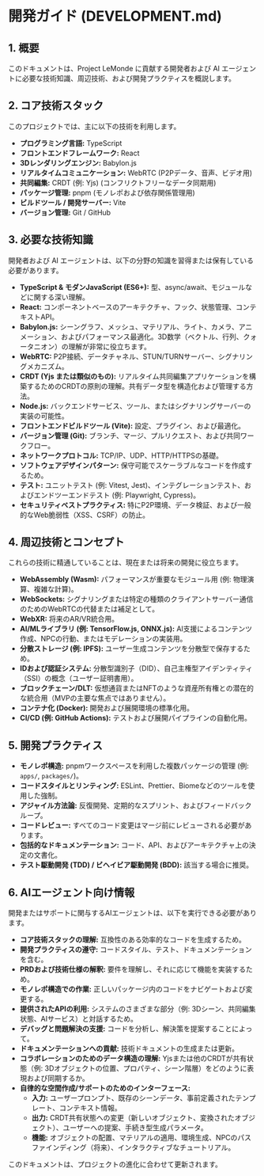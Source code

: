 # 開発ガイド (DEVELOPMENT.md)

## 1. 概要
このドキュメントは、Project LeMonde に貢献する開発者および AI エージェントに必要な技術知識、周辺技術、および開発プラクティスを概説します。

## 2. コア技術スタック
このプロジェクトでは、主に以下の技術を利用します。

- **プログラミング言語:** TypeScript
- **フロントエンドフレームワーク:** React
- **3Dレンダリングエンジン:** Babylon.js
- **リアルタイムコミュニケーション:** WebRTC (P2Pデータ、音声、ビデオ用)
- **共同編集:** CRDT (例: Yjs) (コンフリクトフリーなデータ同期用)
- **パッケージ管理:** pnpm (モノレポおよび依存関係管理用)
- **ビルドツール / 開発サーバー:** Vite
- **バージョン管理:** Git / GitHub

## 3. 必要な技術知識
開発者および AI エージェントは、以下の分野の知識を習得または保有している必要があります。

- **TypeScript & モダンJavaScript (ES6+):** 型、async/await、モジュールなどに関する深い理解。
- **React:** コンポーネントベースのアーキテクチャ、フック、状態管理、コンテキストAPI。
- **Babylon.js:** シーングラフ、メッシュ、マテリアル、ライト、カメラ、アニメーション、およびパフォーマンス最適化。3D数学（ベクトル、行列、クォータニオン）の理解が非常に役立ちます。
- **WebRTC:** P2P接続、データチャネル、STUN/TURNサーバー、シグナリングメカニズム。
- **CRDT (Yjs または類似のもの):** リアルタイム共同編集アプリケーションを構築するためのCRDTの原則の理解。共有データ型を構造化および管理する方法。
- **Node.js:** バックエンドサービス、ツール、またはシグナリングサーバーの実装の可能性。
- **フロントエンドビルドツール (Vite):** 設定、プラグイン、および最適化。
- **バージョン管理 (Git):** ブランチ、マージ、プルリクエスト、および共同ワークフロー。
- **ネットワークプロトコル:** TCP/IP、UDP、HTTP/HTTPSの基礎。
- **ソフトウェアデザインパターン:** 保守可能でスケーラブルなコードを作成するため。
- **テスト:** ユニットテスト (例: Vitest, Jest)、インテグレーションテスト、およびエンドツーエンドテスト (例: Playwright, Cypress)。
- **セキュリティベストプラクティス:** 特にP2P環境、データ検証、および一般的なWeb脆弱性（XSS、CSRF）の防止。

## 4. 周辺技術とコンセプト
これらの技術に精通していることは、現在または将来の開発に役立ちます。

- **WebAssembly (Wasm):** パフォーマンスが重要なモジュール用 (例: 物理演算、複雑な計算)。
- **WebSockets:** シグナリングまたは特定の種類のクライアントサーバー通信のためのWebRTCの代替または補足として。
- **WebXR:** 将来のAR/VR統合用。
- **AI/MLライブラリ (例: TensorFlow.js, ONNX.js):** AI支援によるコンテンツ作成、NPCの行動、またはモデレーションの実装用。
- **分散ストレージ (例: IPFS):** ユーザー生成コンテンツを分散型で保存するため。
- **IDおよび認証システム:** 分散型識別子（DID）、自己主権型アイデンティティ（SSI）の概念（ユーザー証明書用）。
- **ブロックチェーン/DLT:** 仮想通貨またはNFTのような資産所有権との潜在的な統合用（MVPの主要な焦点ではありません）。
- **コンテナ化 (Docker):** 開発および展開環境の標準化用。
- **CI/CD (例: GitHub Actions):** テストおよび展開パイプラインの自動化用。

## 5. 開発プラクティス
- **モノレポ構造:** pnpmワークスペースを利用した複数パッケージの管理 (例: `apps/`, `packages/`)。
- **コードスタイルとリンティング:** ESLint、Prettier、Biomeなどのツールを使用した強制。
- **アジャイル方法論:** 反復開発、定期的なスプリント、およびフィードバックループ。
- **コードレビュー:** すべてのコード変更はマージ前にレビューされる必要があります。
- **包括的なドキュメンテーション:** コード、API、およびアーキテクチャ上の決定の文書化。
- **テスト駆動開発 (TDD) / ビヘイビア駆動開発 (BDD):** 該当する場合に推奨。

## 6. AIエージェント向け情報
開発またはサポートに関与するAIエージェントは、以下を実行できる必要があります。

- **コア技術スタックの理解:** 互換性のある効率的なコードを生成するため。
- **開発プラクティスの遵守:** コードスタイル、テスト、ドキュメンテーションを含む。
- **PRDおよび技術仕様の解釈:** 要件を理解し、それに応じて機能を実装するため。
- **モノレポ構造での作業:** 正しいパッケージ内のコードをナビゲートおよび変更する。
- **提供されたAPIの利用:** システムのさまざまな部分（例: 3Dシーン、共同編集状態、AIサービス）と対話するため。
- **デバッグと問題解決の支援:** コードを分析し、解決策を提案することによって。
- **ドキュメンテーションへの貢献:** 技術ドキュメントの生成または更新。
- **コラボレーションのためのデータ構造の理解:** Yjsまたは他のCRDTが共有状態（例: 3Dオブジェクトの位置、プロパティ、シーン階層）をどのように表現および同期するか。
- **自律的な空間作成/サポートのためのインターフェース:**
    - **入力:** ユーザープロンプト、既存のシーンデータ、事前定義されたテンプレート、コンテキスト情報。
    - **出力:** CRDT共有状態への変更（新しいオブジェクト、変換されたオブジェクト）、ユーザーへの提案、手続き型生成パラメータ。
    - **機能:** オブジェクトの配置、マテリアルの適用、環境生成、NPCのパスファインディング（将来）、インタラクティブなチュートリアル。

このドキュメントは、プロジェクトの進化に合わせて更新されます。
